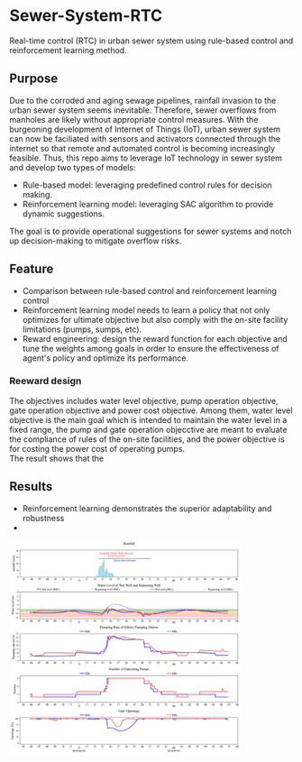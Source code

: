 # Sewer-System-RTC

Real-time control (RTC) in urban sewer system using rule-based control and reinforcement learning method.

## **Purpose**
Due to the corroded and aging sewage pipelines, rainfall invasion to the urban sewer system seems inevitable. Therefore, sewer overflows from manholes are likely without appropriate control measures. With the burgeoning development of Internet of Things (IoT), urban sewer system can now be faciliated with sensors and activators connected through the internet so that remote and automated control is becoming increasingly feasible. Thus, this repo aims to leverage IoT technology in sewer system and develop two types of models:
- Rule-based model: leveraging predefined control rules for decision making.
- Reinforcement learning model: leveraging SAC algorithm to provide dynamic suggestions.

  
The goal is to provide operational suggestions for sewer systems and notch up decision-making to mitigate overflow risks.

## **Feature**
- Comparison between rule-based control and reinforcement learning control
- Reinforcement learning model needs to learn a policy that not only optimizes for ultimate objective but also comply with the on-site facility limitations (pumps, sumps, etc).
- Reward engineering: design the reward function for each objective and tune the weights among goals in order to ensure the effectiveness of agent's policy and optimize its performance.

### **Reeward design**
The objectives includes water level objective, pump operation objective, gate operation objective and power cost objective. Among them, water level objective is the main goal which is intended to maintain the water level in a fixed range, the pump and gate operation objecctive are meant to evaluate the compliance of rules of the on-site facilities, and the power objective is for costing the power cost of operating pumps.  
The result shows that the 


## **Results**
- Reinforcement learning demonstrates the superior adaptability and robustness
- 
<img src="plot/wet_day/20230630_0550_plot_o0.png" alt="not shown" width="410" height="380"/>
  
